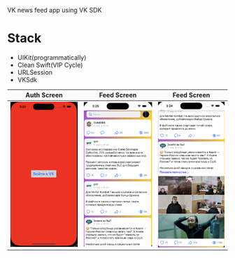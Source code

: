 VK news feed app using VK SDK

# Stack
* UIKit(programmatically)
* Clean Swift(VIP Cycle)
* URLSession
* VKSdk

Auth Screen             | Feed Screen             |  Feed Screen
:-------------------------:|:-------------------------:|:-------------------------:
![](https://github.com/ArthurBJ/VKNewsFeed/blob/main/assets/login.png)  |  ![](https://github.com/ArthurBJ/VKNewsFeed/blob/main/assets/news%20feed.png)  |  ![](https://github.com/ArthurBJ/VKNewsFeed/blob/main/assets/news%20feed%202.png)
